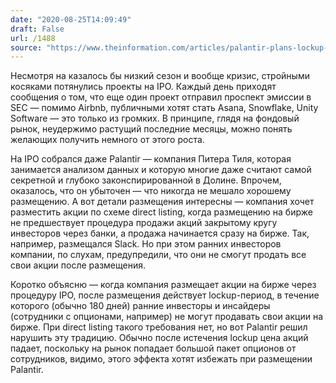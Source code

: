 ```yaml
---
date: "2020-08-25T14:09:49"
draft: False
url: /1488
source: "https://www.theinformation.com/articles/palantir-plans-lockup-for-direct-listing-breaking-with-convention"
---
```


Несмотря на казалось бы низкий сезон и вообще кризис, стройными косяками потянулись проекты на IPO. Каждый день приходят сообщения о том, что еще один проект отправил проспект эмиссии в SEC — помимо Airbnb, публичными хотят стать Asana, Snowflake, Unity Software — это только из громких. В принципе, глядя на фондовый рынок, неудержимо растущий последние месяцы, можно понять желающих получить немного от этого роста.

На IPO собрался даже Palantir — компания Питера Тиля, которая занимается анализом данных и которую многие даже считают самой секретной и глубоко законспирированной в Долине. Впрочем, оказалось, что он убыточен — что никогда не мешало хорошему размещению. А вот детали размещения интересны — компания хочет разместить акции по схеме direct listing, когда размещению на бирже не предшествует процедура продажи акций закрытому кругу инвесторов через банки, а продажа начинается сразу на бирже. Так, например, размещался Slack. Но при этом ранних инвесторов компании, по слухам, предупредили, что они не смогут продать все свои акции после размещения.

Коротко объясню — когда компания размещает акции на бирже через процедуру IPO, после размещения действует lockup-период, в течение которого (обычно 180 дней) ранние инвесторы и инсайдеры (сотрудники с опционами, например) не могут продавать свои акции на бирже. При direct listing такого требования нет, но вот Palantir решил нарушить эту традицию. Обычно после истечения lockup цена акций падает, поскольку на рынок попадает большой пакет опционов от сотрудников, видимо, этого эффекта хотят избежать при размещении Palantir.
